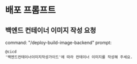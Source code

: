 # 배포 프롬프트

## 백엔드 컨테이너 이미지 작성 요청
command: "/deploy-build-image-backend"
prompt:
```  
@cicd 
'백엔드컨테이너이미지작성가이드'에 따라 컨테이너 이미지를 작성해 주세요. 
```